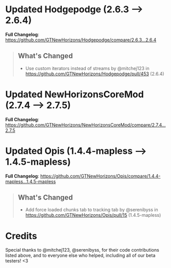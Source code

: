 # Updated Hodgepodge (2.6.3 -->  2.6.4)
**Full Changelog**: https://github.com/GTNewHorizons/Hodgepodge/compare/2.6.3...2.6.4
>## What's Changed
> * Use custom iterators instead of streams by @mitchej123 in https://github.com/GTNewHorizons/Hodgepodge/pull/453 (2.6.4)
>

# Updated NewHorizonsCoreMod (2.7.4 -->  2.7.5)
**Full Changelog**: https://github.com/GTNewHorizons/NewHorizonsCoreMod/compare/2.7.4...2.7.5

# Updated Opis (1.4.4-mapless -->  1.4.5-mapless)
**Full Changelog**: https://github.com/GTNewHorizons/Opis/compare/1.4.4-mapless...1.4.5-mapless
>## What's Changed
> * Add force loaded chunks tab to tracking tab by @serenibyss in https://github.com/GTNewHorizons/Opis/pull/15 (1.4.5-mapless)
>

# Credits
Special thanks to @mitchej123, @serenibyss, for their code contributions listed above, and to everyone else who helped, including all of our beta testers! <3
